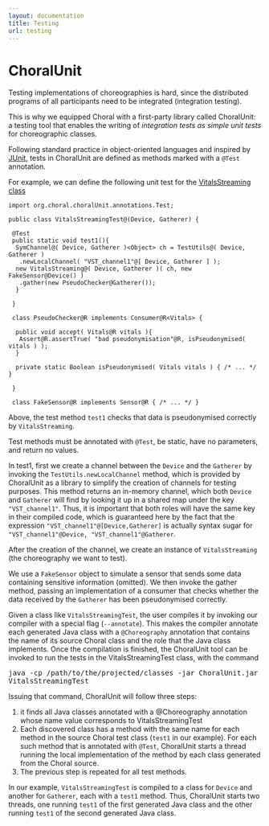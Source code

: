 ```yaml
---
layout: documentation
title: Testing
url: testing
---
```


# ChoralUnit

Testing implementations of choreographies is hard, since the distributed programs of all participants need to be integrated (integration testing). 

This is why we equipped Choral with a first-party library called ChoralUnit: a testing tool that enables the writing of *integration tests as simple unit tests* for choreographic classes.

Following standard practice in object-oriented languages and inspired by [JUnit](https://en.wikipedia.org/wiki/JUnit), tests in ChoralUnit are defined as methods marked with a `@Test` annotation.

For example, we can define the following unit test for the [VitalsStreaming class](/documentation/examples/healthcare_service.html)

```choral
import org.choral.choralUnit.annotations.Test;

public class VitalsStreamingTest@(Device, Gatherer) {
 
 @Test
 public static void test1(){
  SymChannel@( Device, Gatherer )<Object> ch = TestUtils@( Device, Gatherer )
   .newLocalChannel( "VST_channel1"@[ Device, Gatherer ] );
  new VitalsStreaming@( Device, Gatherer )( ch, new FakeSensor@Device() )
   .gather(new PseudoChecker@Gatherer()); 
  } 

 }
 
 class PseudoChecker@R implements Consumer@R<Vitals> {

  public void accept( Vitals@R vitals ){
   Assert@R.assertTrue( "bad pseudonymisation"@R, isPseudonymised( vitals ) ); 
  }
  
  private static Boolean isPseudonymised( Vitals vitals ) { /* ... */ } 
 
 }
 
 class FakeSensor@R implements Sensor@R { /* ... */ }
```

Above, the test method `test1` checks that data is pseudonymised correctly by `VitalsStreaming`. 

Test methods must be annotated with `@Test`, be static, have no parameters, and return no values.

In test1, first we create a channel between the `Device` and the `Gatherer` by invoking the
`TestUtils.newLocalChannel` method, which is provided by ChoralUnit as a library to simplify
the creation of channels for testing purposes. This method returns an in-memory channel, which
both `Device` and `Gatherer` will find by looking it up in a shared map under the key `"VST_channel1"`. Thus, it is important that both roles will have the same key in their compiled code, which is guaranteed here by the fact that the expression `"VST_channel1"@[Device,Gatherer]` is actually syntax sugar for `"VST_channel1"@Device, "VST_channel1"@Gatherer`.

After the creation of the channel, we create an instance of `VitalsStreaming` (the choreography we want to test). 

We use a `FakeSensor` object to simulate a sensor that sends some data containing sensitive information (omitted). We then invoke the gather method, passing an implementation of a consumer that checks whether the data received by the `Gatherer` has been pseudonymised correctly.

Given a class like `VitalsStreamingTest`, the user compiles it by invoking our compiler
with a special flag (`--annotate`). This makes the compiler annotate each generated Java class with a `@Choreography` annotation that contains the name of its source Choral class and the role that the Java class implements. Once the compilation is finished, the ChoralUnit tool can be invoked to run the tests in the VitalsStreamingTest class, with the command 

<kbd>java -cp /path/to/the/projected/classes -jar ChoralUnit.jar VitalsStreamingTest</kbd>

Issuing that command, ChoralUnit will follow three steps: 

1. it finds all Java classes annotated with a @Choreography annotation whose name value corresponds to VitalsStreamingTest
2. Each discovered class has a method with the same name for each method in the source Choral test class (`test1` in our example). For each such method that is annotated with `@Test`, ChoralUnit starts a thread running the local implementation of the method by each class generated from the Choral source. 
3. The previous step is repeated for all test methods.

In our example, `VitalsStreamingTest` is compiled to a class for `Device` and another for
`Gatherer`, each with a `test1` method. Thus, ChoralUnit starts two threads, one running `test1` of the first generated Java class and the other running `test1` of the second generated Java class.